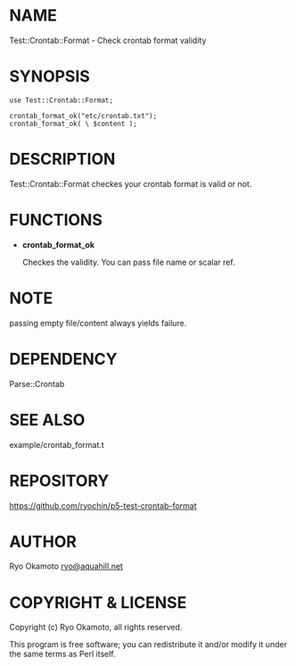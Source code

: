 # NAME

Test::Crontab::Format - Check crontab format validity

# SYNOPSIS

    use Test::Crontab::Format;

    crontab_format_ok("etc/crontab.txt");
    crontab_format_ok( \ $content );

# DESCRIPTION

Test::Crontab::Format checkes your crontab format is valid or not.

# FUNCTIONS

- __crontab\_format\_ok__

    Checkes the validity. You can pass file name or scalar ref.

# NOTE

passing empty file/content always yields failure.

# DEPENDENCY

Parse::Crontab

# SEE ALSO

example/crontab\_format.t

# REPOSITORY

https://github.com/ryochin/p5-test-crontab-format

# AUTHOR

Ryo Okamoto <ryo@aquahill.net>

# COPYRIGHT & LICENSE

Copyright (c) Ryo Okamoto, all rights reserved.

This program is free software; you can redistribute it and/or modify it
under the same terms as Perl itself.
